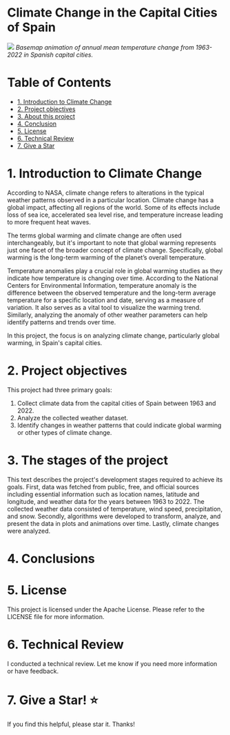 # Climate Change in the Capital Cities of Spain

![](https://github.com/Cintia-Perez-Battistessa/Climate-change-Data-collection-and-analysis/blob/main/maps_Mean%20Temperature%20anomaly.gif)
_Basemap animation of annual mean temperature change from 1963-2022 in Spanish capital cities._


<a name="top"></a>
# Table of Contents
* [1. Introduction to Climate Change](#item1)
* [2. Project objectives](#item2)
* [3. About this project](#item3)
* [4. Conclusion](#item4)
* [5. License](#item5)
* [6. Technical Review](#item6)
* [7. Give a Star](#item7)


<a name="item1"></a>
# 1. Introduction to Climate Change
According to NASA, climate change refers to alterations in the typical weather patterns observed in a particular location. Climate change has a global impact, affecting all regions of the world. Some of its effects include loss of sea ice, accelerated sea level rise, and temperature increase leading to more frequent heat waves.

The terms global warming and climate change are often used interchangeably, but it's important to note that global warming represents just one facet of the broader concept of climate change. Specifically, global warming is the long-term warming of the planet’s overall temperature.

Temperature anomalies play a crucial role in global warming studies as they indicate how temperature is changing over time. According to the National Centers for Environmental Information, temperature anomaly is the difference between the observed temperature and the long-term average temperature for a specific location and date, serving as a measure of variation. It also serves as a vital tool to visualize the warming trend. Similarly, analyzing the anomaly of other weather parameters can help identify patterns and trends over time.

In this project, the focus is on analyzing climate change, particularly global warming, in Spain's capital cities.

<a name="item2"></a>
# 2. Project objectives 
This project had three primary goals:

1. Collect climate data from the capital cities of Spain between 1963 and 2022.
2. Analyze the collected weather dataset.
3. Identify changes in weather patterns that could indicate global warming or other types of climate change.

<a name="item3"></a>
# 3. The stages of the project
This text describes the project's development stages required to achieve its goals. First, data was fetched from public, free, and official sources including essential information such as location names, latitude and longitude, and weather data for the years between 1963 to 2022. The collected weather data consisted of temperature, wind speed, precipitation, and snow. Secondly, algorithms were developed to transform, analyze, and present the data in plots and animations over time. Lastly, climate changes were analyzed.

<a name="item4"></a>
# 4. Conclusions


<a name="item5"></a>
# 5. License 
This project is licensed under the Apache License. Please refer to the LICENSE file for more information.

<a name="item6"></a>
# 6. Technical Review 
I conducted a technical review. Let me know if you need more information or have feedback.


<a name="item7"></a>
# 7. Give a Star! ⭐ 
If you find this helpful, please star it. Thanks!
